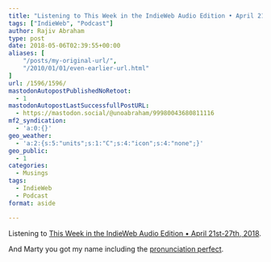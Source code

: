 ```yaml
---
title: "Listening to This Week in the IndieWeb Audio Edition • April 21st-27th, 2018"
tags: ["IndieWeb", "Podcast"]
author: Rajiv Abraham
type: post
date: 2018-05-06T02:39:55+00:00
aliases: [
    "/posts/my-original-url/",
    "/2010/01/01/even-earlier-url.html"
]
url: /1596/1596/
mastodonAutopostPublishedNoRetoot:
  - 1
mastodonAutopostLastSuccessfullPostURL:
  - https://mastodon.social/@unoabraham/99980043680811116
mf2_syndication:
  - 'a:0:{}'
geo_weather:
  - 'a:2:{s:5:"units";s:1:"C";s:4:"icon";s:4:"none";}'
geo_public:
  - 1
categories:
  - Musings
tags:
  - IndieWeb
  - Podcast
format: aside

---
```

Listening to <a href="https://martymcgui.re/2018/04/28/190950/" target="_blank" rel="noopener">This Week in the IndieWeb Audio Edition • April 21st-27th, 2018</a>.

And Marty you got my name including the <a href="https://martymcgui.re/2018/04/07/191218/" target="_blank" rel="noopener">pronunciation perfect</a>.
